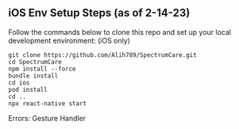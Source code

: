 ## iOS Env Setup Steps (as of 2-14-23)
Follow the commands below to clone this repo and set up your local development environment: (iOS only)

```
git clone https://github.com/Alih789/SpectrumCare.git
cd SpectrumCare
npm install --force
bundle install
cd ios
pod install
cd ..
npx react-native start
```

Errors: Gesture Handler